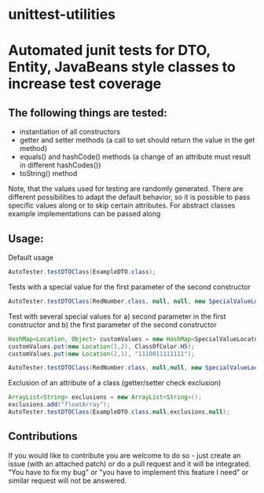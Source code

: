 unittest-utilities
===============================
# Automated junit tests for DTO, Entity, JavaBeans style classes to increase test coverage

The following things are tested:
--------------------------------

- instantiation of all constructors
- getter and setter methods (a call to set should return the value in the get method)
- equals() and hashCode() methods (a change of an attribute must result in different hashCodes())
- toString() method

Note, that the values used for testing are randomly generated. 
There are different possibilities to adapt the default behavior, so it is possible to pass specific values along or to skip certain attributes.
For abstract classes example implementations can be passed along

Usage:
------

Default usage
```java
AutoTester.testDTOClass(ExampleDTO.class);
```

Tests with a special value for the first parameter of the second constructor
```java
AutoTester.testDTOClass(RedNumber.class, null, null, new SpecialValueLocator(new Location(2,1), "9910000001111"));
```
Test with several special values for a) second parameter in the first constructor and b) the first parameter of the second constructor
```java
HashMap<Location, Object> customValues = new HashMap<SpecialValueLocator.Location, Object>();
customValues.put(new Location(1,2), ClassOfColor.H5);
customValues.put(new Location(2,1), "1110011111111");

AutoTester.testDTOClass(RedNumber.class, null,null, new SpecialValueLocator(customValues));
```

Exclusion of an attribute of a class (getter/setter check exclusion)
```java
ArrayList<String> exclusions = new ArrayList<String>();
exclusions.add("floatArray");
AutoTester.testDTOClass(ExampleDTO.class,null,exclusions,null);
```

Contributions
-------------

If you would like to contribute you are welcome to do so - just create an issue (with an attached patch) or do a pull request and it will be integrated. "You have to fix my bug" or "you have to implement this feature I need" or similar request will not be answered.